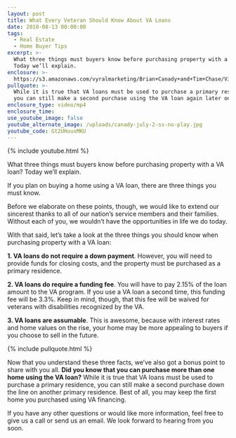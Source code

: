 ```yaml
---
layout: post
title: What Every Veteran Should Know About VA Loans
date: 2018-08-13 00:00:00
tags:
  - Real Estate
  - Home Buyer Tips
excerpt: >-
  What three things must buyers know before purchasing property with a VA loan?
  Today we’ll explain.
enclosure: >-
  https://s3.amazonaws.com/vyralmarketing/Brian+Canady+and+Tim+Chase/Videos/Colorado+Springs+Real+Estate+-+What+Every+Veteran+Should+Know+About+VA+Loans.mp4
pullquote: >-
  While it is true that VA loans must be used to purchase a primary residence,
  you can still make a second purchase using the VA loan again later on.
enclosure_type: video/mp4
enclosure_time:
use_youtube_image: false
youtube_alternate_image: /uploads/canady-july-2-ss-no-play.jpg
youtube_code: Gt2UHuuxMKU
---
```


{% include youtube.html %}

What three things must buyers know before purchasing property with a VA loan? Today we’ll explain.

If you plan on buying a home using a VA loan, there are three things you must know.

Before we elaborate on these points, though, we would like to extend our sincerest thanks to all of our nation’s service members and their families. Without each of you, we wouldn’t have the opportunities in life we do today.

With that said, let’s take a look at the three things you should know when purchasing property with a VA loan:

**1. VA loans do not require a down payment**. However, you will need to provide funds for closing costs, and the property must be purchased as a primary residence.

**2. VA loans do require a funding fee**. You will have to pay 2.15% of the loan amount to the VA program. If you use a VA loan a second time, this funding fee will be 3.3%. Keep in mind, though, that this fee will be waived for veterans with disabilities recognized by the VA.

**3. VA loans are assumable**. This is awesome, because with interest rates and home values on the rise, your home may be more appealing to buyers if you choose to sell in the future.

{% include pullquote.html %}

Now that you understand these three facts, we’ve also got a bonus point to share with you all. **Did you know that you can purchase more than one home using the VA loan?** While it is true that VA loans must be used to purchase a primary residence, you can still make a second purchase down the line on another primary residence. Best of all, you may keep the first home you purchased using VA financing.

If you have any other questions or would like more information, feel free to give us a call or send us an email. We look forward to hearing from you soon.